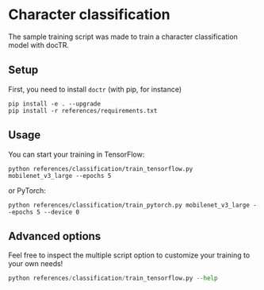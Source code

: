 # Character classification

The sample training script was made to train a character classification model with docTR.

## Setup

First, you need to install `doctr` (with pip, for instance)

```shell
pip install -e . --upgrade
pip install -r references/requirements.txt
```

## Usage

You can start your training in TensorFlow:

```shell
python references/classification/train_tensorflow.py mobilenet_v3_large --epochs 5
```

or PyTorch:

```shell
python references/classification/train_pytorch.py mobilenet_v3_large --epochs 5 --device 0
```

## Advanced options

Feel free to inspect the multiple script option to customize your training to your own needs!

```python
python references/classification/train_tensorflow.py --help
```
